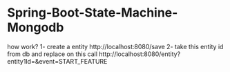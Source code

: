# Spring-Boot-State-Machine-Mongodb

how work? 
1- create a entity http://localhost:8080/save 
2- take this entity id from db and replace on this call http://localhost:8080/entity?entity1Id=<your entity id>&event=START_FEATURE
